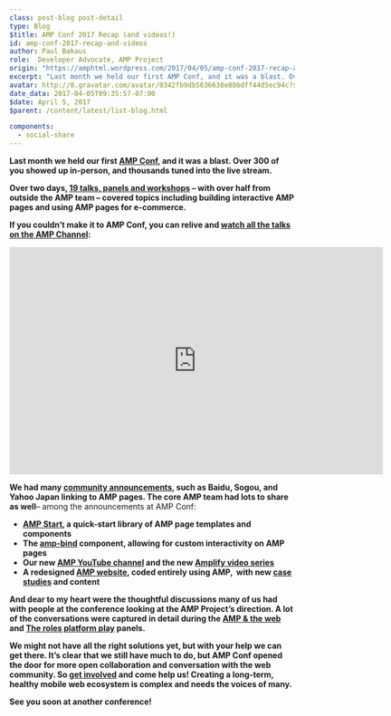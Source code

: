 ```yaml
---
class: post-blog post-detail
type: Blog
$title: AMP Conf 2017 Recap (and videos!)
id: amp-conf-2017-recap-and-videos
author: Paul Bakaus
role:  Developer Advocate, AMP Project
origin: "https://amphtml.wordpress.com/2017/04/05/amp-conf-2017-recap-and-videos/amp/"
excerpt: "Last month we held our first AMP Conf, and it was a blast. Over 300 of you showed up in-person, and thousands tuned into the live stream. Over two days, 19 talks, panels and workshops – with over half from outside the AMP team – covered topics including building interactive AMP pages and using AMP [&#8230;]"
avatar: http://0.gravatar.com/avatar/0342fb9db5636638e886dff44d5ec94c?s=96&d=identicon&r=G
date_data: 2017-04-05T09:35:57-07:00
$date: April 5, 2017
$parent: /content/latest/list-blog.html

components:
  - social-share
---
```


<div class="amp-wp-article-content">
<p><strong>Last month we held our first </strong><a href="https://www.ampproject.org/amp-conf-2017"><strong>AMP Conf</strong></a><strong>, and it was a blast. Over 300 of you showed up in-person, and thousands tuned into the live stream.</strong></p>
<p><strong>Over two days, </strong><a href="https://www.youtube.com/playlist?list=PLXTOW_XMsIDTDXYO-NAi2OpEH0zyguvqX"><strong>19 talks, panels and workshops</strong></a><strong> – with over half from outside the AMP team – covered topics including building interactive AMP pages and using AMP pages for e-commerce. </strong></p>
<p><strong>If you couldn’t make it to AMP Conf, you can relive and </strong><a href="https://www.youtube.com/playlist?list=PLXTOW_XMsIDTDXYO-NAi2OpEH0zyguvqX"><strong>watch all the talks on the AMP Channel</strong></a><strong>:</strong></p>
<div class="jetpack-video-wrapper"><iframe class='youtube-player' type='text/html' width='660' height='402' src='https://www.youtube.com/embed/videoseries?list=PLXTOW_XMsIDTDXYO-NAi2OpEH0zyguvqX&#038;hl=en_US' allowfullscreen='true' style='border:0;'></iframe></div>
<p><strong>We had many <a href="https://amphtml.wordpress.com/2017/03/07/amp-grows-its-footprint/"><span >community announcements</strong></a><strong>, such as Baidu, Sogou, and Yahoo Japan linking to AMP pages. The core AMP team had lots to share as well</strong>&#8211; among the announcements at AMP Conf:</span></p>
<ul>
<li ><a href="https://ampstart.com/"><strong>AMP Start</strong></a><strong>, a quick-start library of AMP page templates and components</strong></li>
<li ><strong>The </strong><a href="https://www.ampproject.org/docs/reference/components/dynamic/amp-bind"><strong>amp-bind</strong></a><strong> component, allowing for custom interactivity on AMP pages</strong></li>
<li ><strong>Our new </strong><a href="https://www.youtube.com/channel/UCXPBsjgKKG2HqsKBhWA4uQw"><strong>AMP YouTube channel</strong></a><strong> and the new </strong><a href="https://www.youtube.com/playlist?list=PLXTOW_XMsIDTIRIu4Af-bqfGkUhPSE75A"><strong>Amplify video series</strong></a></li>
<li ><strong>A redesigned </strong><a href="https://www.ampproject.org/"><strong>AMP website</strong></a><strong>, coded entirely using AMP,  with new </strong><a href="https://www.ampproject.org/case-studies/"><strong>case studies</strong></a><strong> and content</strong></li>
</ul>
<p><strong>And dear to my heart were the thoughtful discussions many of us had with people at the conference looking at the AMP Project’s direction. A lot of the conversations were captured in detail during the </strong><a href="https://www.youtube.com/watch?v=DsaS0R2GChc&amp;t=80s&amp;index=7&amp;list=PLXTOW_XMsIDTDXYO-NAi2OpEH0zyguvqX"><strong>AMP &amp; the web</strong></a><strong> and </strong><a href="https://www.youtube.com/watch?v=oRobCzJPihY&amp;index=17&amp;list=PLXTOW_XMsIDTDXYO-NAi2OpEH0zyguvqX"><strong>The roles platform play</strong></a><strong> panels.</strong></p>
<p><strong>We might not have all the right solutions yet, but with your help we can get there. It’s clear that we still have much to do, but AMP Conf opened the door for more open collaboration and conversation with the web community. So </strong><a href="https://www.ampproject.org/contribute/"><strong>get involved</strong></a><strong> and come help us! Creating a long-term, healthy mobile web ecosystem is complex and needs the voices of many. </strong></p>
<p><strong>See you soon at another conference!</strong></p>
<p></p><br />  
</div>

